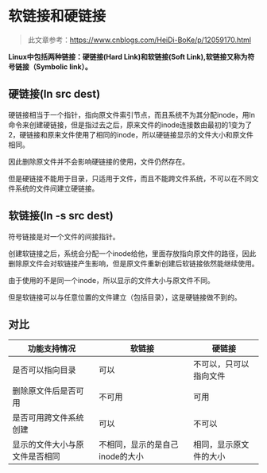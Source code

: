 # 软链接和硬链接

> 此文章参考：https://www.cnblogs.com/HeiDi-BoKe/p/12059170.html

**Linux中包括两种链接：硬链接(Hard Link)和软链接(Soft Link),软链接又称为符号链接（Symbolic link）。**

## 硬链接(ln src dest)

硬链接相当于一个指针，指向原文件索引节点，而且系统不为其分配inode，用ln命令来创建硬链接，但是指过去之后，原来文件的inode连接数由最初的1变为了2，硬链接和原来文件使用了相同的inode，所以硬链接显示的文件大小和原文件相同。

因此删除原文件并不会影响硬链接的使用，文件仍然存在。

但是硬链接不能用于目录，只适用于文件，而且不能跨文件系统，不可以在不同文件系统的文件间建立硬链接。

## 软链接(ln -s src dest)

符号链接是对一个文件的间接指针。

创建软链接之后，系统会分配一个inode给他，里面存放指向原文件的路径，因此删除原文件会对软链接产生影响，但是原文件重新创建后软链接依然能继续使用。

由于使用的不是同一个inode，所以显示的文件大小与原文件不同。

但是软链接可以与任意位置的文件建立（包括目录），这是硬链接做不到的。

## 对比

| 功能支持情况                   | 软链接                          | 硬链接                 |
| ------------------------------ | ------------------------------- | ---------------------- |
| 是否可以指向目录               | 可以                            | 不可以，只可以指向文件 |
| 删除原文件后是否可用           | 不可用                          | 可用                   |
| 是否可用跨文件系统创建         | 可以                            | 不可以                 |
| 显示的文件大小与原文件是否相同 | 不相同，显示的是自己inode的大小 | 相同，显示原文件的大小 |

